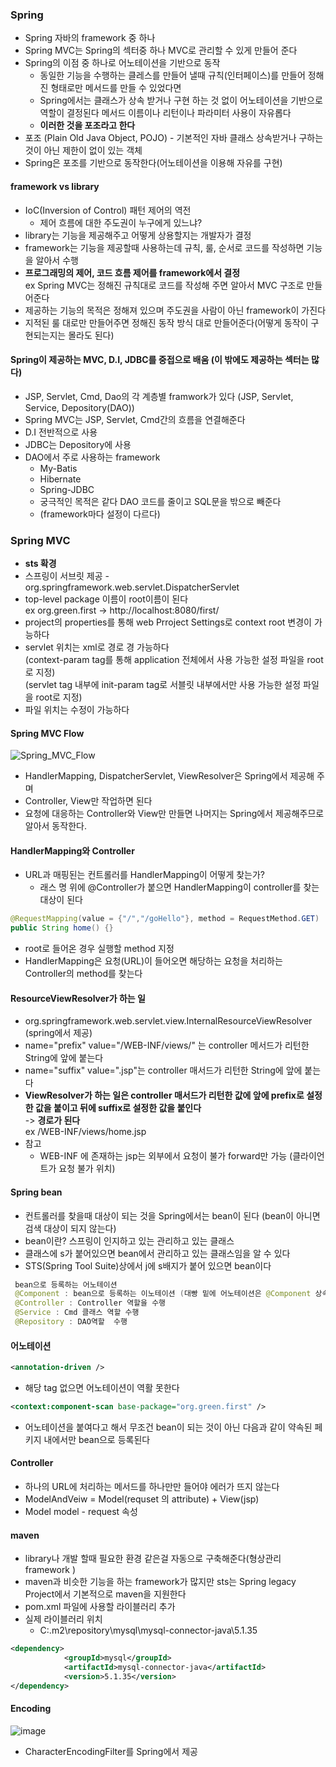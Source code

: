 ### Spring
* Spring 자바의 framework 중 하나
* Spring MVC는 Spring의 섹터중 하나 MVC로 관리할 수 있게 만들어 준다
* Spring의 이점 중 하나로 어노테이션을 기반으로 동작
  * 동일한 기능을 수행하는 클레스를 만들어 낼때 규칙(인터페이스)를 만들어 정해진 형태로만 메서드를 만들 수 있었다면
  * Spring에서는 클래스가 상속 받거나 구현 하는 것 없이 어노테이션을 기반으로 역할이 결정된다 메서드 이름이나 리턴이나 파라미터 사용이 자유롭다
  * **이러한 것을 포조라고 한다**
* 포조 (Plain Old Java Object, POJO) - 기본적인 자바 클래스 상속받거나 구하는 것이 아닌 제한이 없이  있는 객체
* Spring은 포조를 기반으로 동작한다(어노테이션을 이용해 자유를 구현)
#### framework vs library
* IoC(Inversion of Control) 패턴 제어의 역전
	* 제어 흐름에 대한 주도권이 누구에게 있느냐?
* library는 기능을 제공해주고 어떻게 상용할지는 개발자가 결정
* framework는 기능을 제공할때 사용하는데 규칙, 룰, 순서로 코드를 작성하면 기능을 알아서 수행
* **프로그래밍의 제어, 코드 흐름 제어를 framework에서 결정**  
ex Spring MVC는 정해진 규칙대로 코드를 작성해 주면 알아서 MVC 구조로 만들어준다
* 제공하는 기능의 목적은 정해져 있으며 주도권을 사람이 아닌 framework이 가진다
* 지적된 룰 대로만 만들어주면 정해진 동작 방식 대로 만들어준다(어떻게 동작이 구현되는지는 몰라도 된다)
#### Spring이 제공하는 MVC, D.I, JDBC를 중접으로 배움 (이 밖에도 제공하는 섹터는 많다)
* JSP, Servlet, Cmd, Dao의 각 계층별 framwork가 있다
(JSP, Servlet, Service, Depository(DAO))
* Spring MVC는 JSP, Servlet, Cmd간의 흐름을 연결해준다
* D.I 전반적으로 사용
* JDBC는 Depository에 사용
* DAO에서 주로 사용하는 framework
  * My-Batis
  * Hibernate
  * Spring-JDBC
  * 궁극적인 목적은 같다 DAO 코드를 줄이고 SQL문을 밖으로 빼준다
  * (framework마다 설정이 다르다)
### Spring MVC
* **sts 확경**
* 스프링이 서브릿 제공 - org.springframework.web.servlet.DispatcherServlet
* top-level package 이름이 root이름이 된다  
ex org.green.first -> http://localhost:8080/first/
* project의 properties를 통해 web Prroject Settings로 context root 변경이 가능하다
* servlet 위치는 xml로 경로 경 가능하다  
(context-param tag를 통해 application 전체에서 사용 가능한 설정 파일을 root로 지정)  
(servlet tag 내부에 init-param tag로 서블릿 내부에서만 사용 가능한 설정 파일을 root로 지정)  
* 파일 위치는 수정이 가능하다
#### Spring MVC Flow
![Spring_MVC_Flow](https://user-images.githubusercontent.com/102463200/185099684-bdb0cdfe-a84a-449f-b96d-1f5b059babc4.png)  
* HandlerMapping, DispatcherServlet, ViewResolver은 Spring에서 제공해 주며
* Controller, View만 작업하면 된다
* 요청에 대응하는 Controller와 View만 만들면 나머지는 Spring에서 제공해주므로 알아서 동작한다.
#### HandlerMapping와 Controller
* URL과 매핑된는 컨트롤러를 HandlerMapping이 어떻게 찾는가?
  * 래스 명 위에 @Controller가 붙으면 HandlerMapping이 controller를 찾는 대상이 된다
```java
@RequestMapping(value = {"/","/goHello"}, method = RequestMethod.GET)
public String home() {}
```
* root로 들어온 경우 실행할 method 지정
* HandlerMapping은 요청(URL)이 들어오면 해당하는 요청을 처리하는 Controller의 method를 찾는다
#### ResourceViewResolver가 하는 일
* org.springframework.web.servlet.view.InternalResourceViewResolver (spring에서 제공)
* name="prefix" value="/WEB-INF/views/" 는 controller 메서드가 리턴한 String에 앞에 붙는다
* name="suffix" value=".jsp"는 controller 매서드가 리턴한 String에 앞에 붙는다
* **ViewResolver가 하는 일은 controller 매서드가 리턴한 값에 앞에 prefix로 설정한 값을 붙이고 뒤에 suffix로 설정한 값을 붙인다**  
-> **경로가 된다**  
ex /WEB-INF/views/home.jsp
* 참고
  * WEB-INF 에 존재하는 jsp는 외부에서 요청이 불가 forward만 가능 (클라이언트가 요청 불가 위치)
#### Spring bean
* 컨트롤러를 찾을때 대상이 되는 것을 Spring에서는 bean이 된다 (bean이 아니면 검색 대상이 되지 않는다)  
* bean이란? 스프링이 인지하고 있는 관리하고 있는 클래스  
* 클래스에 s가 붙어있으면 bean에서 관리하고 있는 클래스임을 알 수 있다
* STS(Spring Tool Suite)상에서 j에 s배지가 붙어 있으면 bean이다
```java
 bean으로 등록하는 어노테이션
 @Component : bean으로 등록하는 이노테이션 (대빵 밑에 어노테이션은 @Component 상속)
 @Controller : Controller 역할을 수행
 @Service : Cmd 클래스 역할 수행
 @Repository : DAO역할  수행
```
#### 어노테이션
```xml
<annotation-driven />
```
* 해당 tag 없으면 어노테이션이 역활 못한다
```xml
<context:component-scan base-package="org.green.first" />
```
* 어노테이션을 붙여다고 해서 무조건 bean이 되는 것이 아닌 다음과 같이 약속된 페키지 내에서만 bean으로 등록된다
#### Controller 
* 하나의 URL에 처리하는 메서드를 하나만만 들어야 에러가 뜨지 않는다 
* ModelAndVeiw = Model(requset 의 attribute) + View(jsp)
* Model model - request 속성
#### maven
* library나 개발 할때 필요한 환경 같은걸 자동으로 구축해준다(형상관리 framework )
* maven과 비슷한 기능을 하는 framework가 많지만 sts는 Spring legacy Project에서 기본적으로 maven을 지원한다
* pom.xml 파일에 사용할 라이블러리 추가
* 실제 라이블러리 위치
  * C:\.m2\repository\mysql\mysql-connector-java\5.1.35
```xml
<dependency>
		    <groupId>mysql</groupId>
		    <artifactId>mysql-connector-java</artifactId>
		    <version>5.1.35</version>
</dependency>
```
#### Encoding
![image](https://user-images.githubusercontent.com/102463200/185103233-9c9f0387-7bb8-41db-a40b-ac695043f025.png)
* CharacterEncodingFilter를 Spring에서 제공
